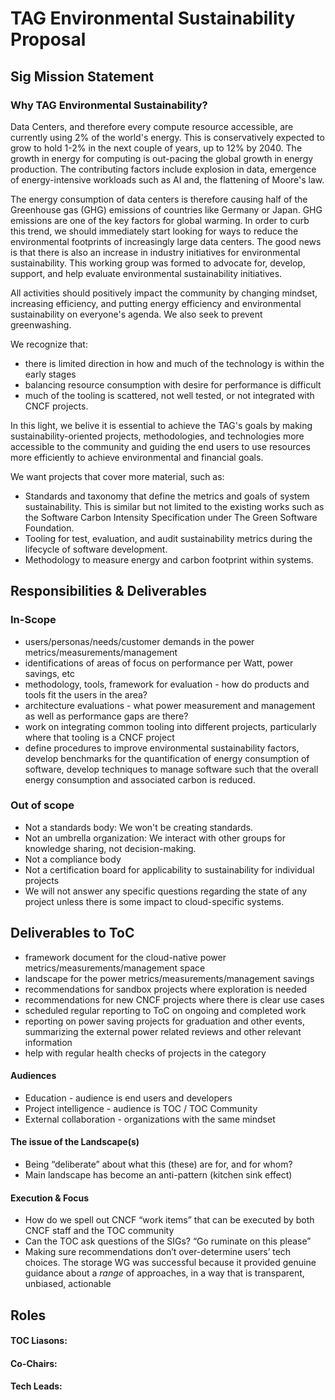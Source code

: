 # TAG Environmental Sustainability Proposal

## Sig Mission Statement

### Why TAG Environmental Sustainability? 

Data Centers, and therefore every compute resource accessible, are currently using 2% of the world's energy. This is conservatively expected to grow to hold 1-2% in the next couple of years, up to 12% by 2040. The growth in energy for computing is out-pacing the global growth in energy production. The contributing factors include explosion in data, emergence of energy-intensive workloads such as AI and, the flattening of Moore's law. 

The energy consumption of data centers is therefore causing half of the Greenhouse gas (GHG) emissions of countries like Germany or Japan. GHG emissions are one of the key factors for global warming. In order to curb this trend, we should immediately start looking for ways to reduce the environmental footprints of increasingly large data centers. The good news is that there is also an increase in industry initiatives for environmental sustainability. This working group was formed to advocate for, develop, support, and help evaluate environmental sustainability initiatives.  

All activities should positively impact the community by changing mindset, increasing efficiency, and putting energy efficiency and environmental sustainability on everyone's agenda.  We also seek to prevent greenwashing.

We recognize that: 
- there is limited direction in how and much of the technology is within the early stages
- balancing resource consumption with desire for performance is difficult
- much of the tooling is scattered, not well tested, or not integrated with CNCF projects. 
 
In this light, we belive it is essential to achieve the TAG's goals by making sustainability-oriented projects, methodologies, and technologies more accessible to the community and guiding the end users to use resources more efficiently to achieve environmental and financial goals.


We want projects that cover more material, such as:
 - Standards and taxonomy that define the metrics and goals of system sustainability. This is similar but not limited to the existing works such as the Software Carbon Intensity Specification under The Green Software Foundation.
 - Tooling for test, evaluation, and audit sustainability metrics during the lifecycle of software development.
 - Methodology to measure energy and carbon footprint within systems.

## Responsibilities & Deliverables

### In-Scope

- users/personas/needs/customer demands in the power metrics/measurements/management
- identifications of areas of focus on performance per Watt, power savings, etc
- methodology, tools, framework for evaluation - how do products and tools fit the users in the area?
- architecture evaluations - what power measurement and management as well as performance gaps are there?
- work on integrating common tooling into different projects, particularly where that tooling is a CNCF project 
- define procedures to improve environmental sustainability factors, develop benchmarks for the quantification of energy consumption of software, develop techniques to manage software such that the overall energy consumption and associated carbon is reduced.

### Out of scope

- Not a standards body: We won't be creating standards.
- Not an umbrella organization: We interact with other groups for knowledge sharing, not decision-making.
- Not a compliance body
- Not a certification board for applicability to sustainability for individual projects
- We will not answer any specific questions regarding the state of any project unless there is some impact to cloud-specific systems.

## Deliverables to ToC

- framework document for the cloud-native power metrics/measurements/management space
- landscape for the power metrics/measurements/management savings
- recommendations for sandbox projects where exploration is needed
- recommendations for new CNCF projects where there is clear use cases
- scheduled regular reporting to ToC on ongoing and completed work
- reporting on power saving projects for graduation and other events, summarizing the external power related reviews and other relevant information
- help with regular health checks of projects in the category

#### Audiences

- Education - audience is end users and developers
- Project intelligence - audience is TOC / TOC Community
- External collaboration - organizations with the same mindset

#### The issue of the Landscape(s)

- Being “deliberate” about what this (these) are for, and for whom?
- Main landscape has become an anti-pattern (kitchen sink effect)

#### Execution & Focus

- How do we spell out CNCF “work items” that can be executed by both CNCF staff and the TOC community
- Can the TOC ask questions of the SIGs?  “Go ruminate on this please”
- Making sure recommendations don’t over-determine users’ tech choices.  The storage WG was successful because it provided genuine guidance about a *range* of approaches, in a way that is transparent, unbiased, actionable

## Roles

#### TOC Liasons: 

#### Co-Chairs:

#### Tech Leads: 